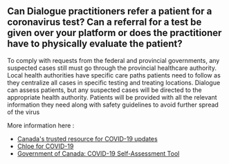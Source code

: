 ## Can Dialogue practitioners refer a patient for a coronavirus test? Can a referral for a test be given over your platform or does the practitioner have to physically evaluate the patient?

To comply with requests from the federal and provincial governments, any suspected cases still must go through the provincial healthcare authority. Local health authorities have specific care paths patients need to follow as they centralize all cases in specific testing and treating locations. Dialogue can assess patients, but any suspected cases will be directed to the appropriate health authority. Patients will be provided with all the relevant information they need along with safety guidelines to avoid further spread of the virus

More information here : 
- [Canada's trusted resource for COVID-19 updates](https://www.c19.ca/)
- [Chloe for COVID-19](https://covid19.dialogue.co/#/)
- [Government of Canada: COVID-19 Self-Assessment Tool](https://ca.thrive.health/covid19/en)

